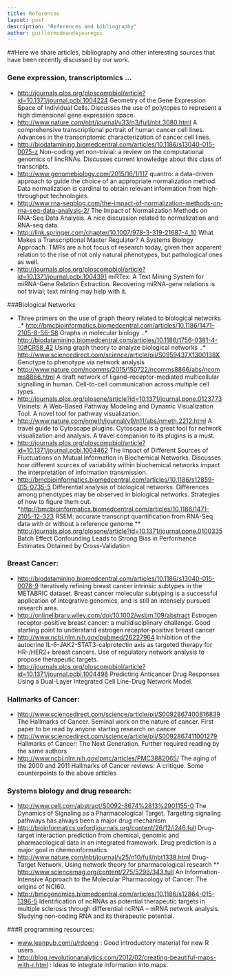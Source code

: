 ```yaml
---
title: References
layout: post
description: "References and bibliography"
author: guillermodeandajauregui
---
```


##Here we share articles, bibliography and other interesting sources that have been recently discussed by our work. 

### Gene expression, transcriptomics ...

* http://journals.plos.org/ploscompbiol/article?id=10.1371/journal.pcbi.1004224 Geometry of the Gene Expression Space of Individual Cells. Discusses the use of polytopes to represent a high dimensional gene expression space.
* http://www.nature.com/nbt/journal/v33/n3/full/nbt.3080.html A comprehensive transcriptional portrait of human cancer cell lines. Advances in the transcriptomic characterization of cancer cell lines. 
* http://biodatamining.biomedcentral.com/articles/10.1186/s13040-015-0075-z Non-coding yet non-trivial: a review on the computational genomics of lincRNAs. Discusses current knowledge about this class of transcripts.
*  http://www.genomebiology.com/2015/16/1/117 quantro: a data-driven approach to guide the choice of an appropriate normalization method. Data normalization is cardinal to obtain relevant information from high-throughput technologies.
* http://www.rna-seqblog.com/the-impact-of-normalization-methods-on-rna-seq-data-analysis-2/ The Impact of Normalization Methods on RNA-Seq Data Analysis. A nice discussion related to normalization and RNA-seq data.
* http://link.springer.com/chapter/10.1007/978-3-319-21687-4_10 What Makes a Transcriptional Master Regulator? A Systems Biology Approach. TMRs are a hot focus of research today, given their apparent relation to the rise of not only natural phenotypes, but pathological ones as well.
* http://journals.plos.org/ploscompbiol/article?id=10.1371/journal.pcbi.1004391 miRTex: A Text Mining System for miRNA-Gene Relation Extraction. Recovering miRNA-gene relations is not trivial; text mining may help with it. 

###Biological Networks

* Three primers on the use of graph theory related to biological networks
..* http://bmcbioinformatics.biomedcentral.com/articles/10.1186/1471-2105-8-S6-S8 Graphs in molecular biology 
..* http://biodatamining.biomedcentral.com/articles/10.1186/1756-0381-4-10#CR58_42 Using graph theory to analyze biological networks
..* http://www.sciencedirect.com/science/article/pii/S0959437X1300138X Genotype to phenotype via network analysis
* http://www.nature.com/ncomms/2015/150722/ncomms8866/abs/ncomms8866.html A draft network of ligand–receptor-mediated multicellular signalling in human. Cell-to-cell communication across multiple cell types. 
* http://journals.plos.org/plosone/article?id=10.1371/journal.pone.0123773 Visinets: A Web-Based Pathway Modeling and Dynamic Visualization Tool. A novel tool for pathway visualization. 
* http://www.nature.com/nmeth/journal/v9/n11/abs/nmeth.2212.html A travel guide to Cytoscape plugins. Cytoscape is a great tool for network visualization and analysis. A travel companion to its plugins is a must.
* http://journals.plos.org/ploscompbiol/article?id=10.1371/journal.pcbi.1004462 The Impact of Different Sources of Fluctuations on Mutual Information in Biochemical Networks. Discusses how different sources of variability within biochemical networks impact the interpretation of information transmission.
* http://bmcbioinformatics.biomedcentral.com/articles/10.1186/s12859-015-0735-5 Differential analysis of biological networks. Differences among phenotypes may be observed in biological networks. Strategies of how to figure them out.
*http://bmcbioinformatics.biomedcentral.com/articles/10.1186/1471-2105-12-323 RSEM: accurate transcript quantification from RNA-Seq data with or without a reference genome
** http://journals.plos.org/plosone/article?id=10.1371/journal.pone.0100335 Batch Effect Confounding Leads to Strong Bias in Performance Estimates Obtained by Cross-Validation

### Breast Cancer:

* http://biodatamining.biomedcentral.com/articles/10.1186/s13040-015-0078-9 Iteratively refining breast cancer intrinsic subtypes in the METABRIC dataset. Breast cancer molecular subtyping is a successful application of integrative genomics, and is still an intensely pursued research area.
* http://onlinelibrary.wiley.com/doi/10.1002/wsbm.109/abstract Estrogen receptor-positive breast cancer: a multidisciplinary challenge. Good starting point to understand estrogen receptor-positive breast cancer 
* http://www.ncbi.nlm.nih.gov/pubmed/26227964 Inhibition of the autocrine IL-6-JAK2-STAT3-calprotectin axis as targeted therapy for HR-/HER2+ breast cancers. Use of regulatory network analysis to propose therapeutic targets.
* http://journals.plos.org/ploscompbiol/article?id=10.1371/journal.pcbi.1004498 Predicting Anticancer Drug Responses Using a Dual-Layer Integrated Cell Line-Drug Network Model. 


### Hallmarks of Cancer:

* http://www.sciencedirect.com/science/article/pii/S0092867400816839 The Hallmarks of Cancer. Seminal work on the nature of cancer. First paper to be read by anyone starting research on cancer
* http://www.sciencedirect.com/science/article/pii/S0092867411001279 Hallmarks of Cancer: The Next Generation. Further required reading by the same authors
* http://www.ncbi.nlm.nih.gov/pmc/articles/PMC3882065/ The aging of the 2000 and 2011 Hallmarks of Cancer reviews: A critique. Some counterpoints to the above articles 

### Systems biology and drug research: 

* http://www.cell.com/abstract/S0092-8674%2813%2901155-0 The Dynamics of Signaling as a Pharmacological Target. Targeting signaling pathways has always been a major drug mechanism
* http://bioinformatics.oxfordjournals.org/content/26/12/i246.full Drug-target interaction prediction from chemical, genomic and pharmacological data in an integrated framework. Drug prediction is a major goal in chemoinformatics
* http://www.nature.com/nbt/journal/v25/n10/full/nbt1338.html Drug-Target Network. Using network theory for pharmacological research
** http://www.sciencemag.org/content/275/5298/343.full An Information-Intensive Approach to the Molecular Pharmacology of Cancer. The origins of  NCI60.
* http://bmcgenomics.biomedcentral.com/articles/10.1186/s12864-015-1396-5 Identification of ncRNAs as potential therapeutic targets in multiple sclerosis through differential ncRNA – mRNA network analysis. Studying non-coding RNA and its therapeutic potential.



###R programming resources:

* www.leanpub.com/u/rdpeng : Good introductory material for new R users.
* http://blog.revolutionanalytics.com/2012/02/creating-beautiful-maps-with-r.html : Ideas to integrate information into maps. 
 
